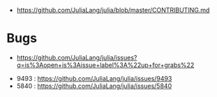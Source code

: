 * https://github.com/JuliaLang/julia/blob/master/CONTRIBUTING.md

# Bugs
* https://github.com/JuliaLang/julia/issues?q=is%3Aopen+is%3Aissue+label%3A%22up+for+grabs%22
- 9493 : https://github.com/JuliaLang/julia/issues/9493
- 5840 : https://github.com/JuliaLang/julia/issues/5840

